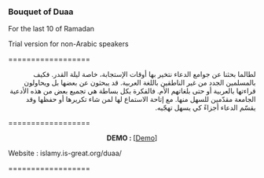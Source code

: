 <h3>Bouquet of Duaa</h3>

For the last 10 of Ramadan

Trial version for non-Arabic speakers

==================
<p dir="rtl">
لطالما بحثنا عن جوامع الدعاء نتخير بها أوقات الإستجابة، خاصة ليلة القدر. فكيف بالمسلمين الجدد من غير الناطقين باللغة العربية. قد يبحثون عن بعضها بل ويحاولون قراءتها بالعربية أو حتى بلغاتهم الأم.
فالفكرة بكل بساطة هي تجميع بعض من هذه الأدعية الجامعة مقدّمين للسهل منها. مع إتاحة الاستماع لها لمن شاء تكريرها أو حفظها وقد يقسّم الدعاء أجزاءً كي يسهل تهجّيه.
</p>

==================

<p align="center">
<b>DEMO : </b>
[<a target="_blank" href="http://htmlpreview.github.io/?https://github.com/undershell/BouquetOfDuaa/blob/master/duaa/index.html">Demo</a>]
</p>

Website : islamy.is-great.org/duaa/

================== 
